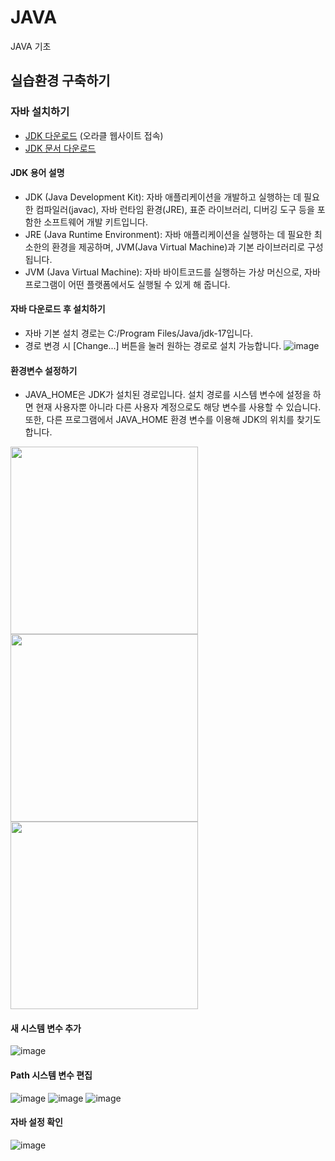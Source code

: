 # JAVA
JAVA 기초

## 실습환경 구축하기
### 자바 설치하기
- [JDK 다운로드](https://www.oracle.com/java/technologies/downloads/) (오라클 웹사이트 접속)
- [JDK 문서 다운로드](https://www.oracle.com/java/technologies/javase-jdk18-doc-downloads.html)

#### JDK 용어 설명
- JDK (Java Development Kit): 자바 애플리케이션을 개발하고 실행하는 데 필요한 컴파일러(javac), 자바 런타임 환경(JRE), 표준 라이브러리, 디버깅 도구 등을 포함한 소프트웨어 개발 키트입니다.
- JRE (Java Runtime Environment): 자바 애플리케이션을 실행하는 데 필요한 최소한의 환경을 제공하며, JVM(Java Virtual Machine)과 기본 라이브러리로 구성됩니다.
- JVM (Java Virtual Machine): 자바 바이트코드를 실행하는 가상 머신으로, 자바 프로그램이 어떤 플랫폼에서도 실행될 수 있게 해 줍니다.

#### 자바 다운로드 후 설치하기
- 자바 기본 설치 경로는 C:/Program Files/Java/jdk-17입니다.
- 경로 변경 시 [Change...] 버튼을 눌러 원하는 경로로 설치 가능합니다.
![image](https://github.com/user-attachments/assets/eaf7e9b4-f762-410e-a754-f0f995d8d196)

#### 환경변수 설정하기
- JAVA_HOME은 JDK가 설치된 경로입니다.  설치 경로를 시스템 변수에 설정을 하면 현재 사용자뿐 아니라 다른 사용자 계정으로도 해당 변수를 사용할 수 있습니다. 또한, 다른 프로그램에서 JAVA_HOME 환경 변수를 이용해 JDK의 위치를 찾기도 합니다.
<img src="https://github.com/user-attachments/assets/5db66e6d-cd42-4fab-82cc-3db510a2d246" width="300" height="300"/>
<img src="https://github.com/user-attachments/assets/897bc5c4-b614-4da5-9e79-f8d044cdb47f" width="300" height="300"/>
<img src="https://github.com/user-attachments/assets/91bbb564-2a17-4eda-8266-70badc8021e4" width="300" height="300"/>

#### 새 시스템 변수 추가
![image](https://github.com/user-attachments/assets/88a68853-8147-4a9e-9970-2cf289341b11)

#### Path 시스템 변수 편집
![image](https://github.com/user-attachments/assets/ea0fc4f9-f632-42cb-a970-57a1bf288aa6)
![image](https://github.com/user-attachments/assets/a8ac4db6-0a9b-40ec-b938-283d06ba4e7b)
![image](https://github.com/user-attachments/assets/c1b492df-6068-47b2-a990-be390e3bcdd4)

#### 자바 설정 확인
![image](https://github.com/user-attachments/assets/bbf1861b-93a0-41ed-8ce7-42702d534c41)






